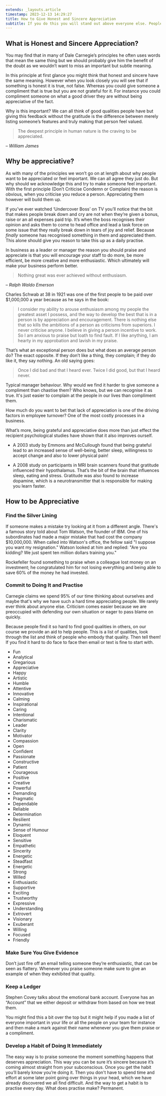 ```yaml
---
extends: _layouts.article
timestamp: 2023-12-13 14:29:27
title: How to Give Honest and Sincere Appreciation
subtitle: If you do this you will stand out above everyone else. People will be drawn to you and want to help you.
---
```

## What is Honest and Sincere Appreciation?

You may find that in many of Dale Carnegie’s principles he often uses words that mean the same thing but we should probably give him the benefit of the doubt as we wouldn’t want to miss an important but subtle meaning.

In this principle at first glance you might think that honest and sincere have the same meaning. However when you look closely you will see that if something is honest it is true, not false. Whereas you could give someone a compliment that is true but you are not grateful for it. For instance you could compliment someone on what a good driver they are without being appreciative of the fact.

Why is this important? We can all think of good qualities people have but giving this feedback without the gratitude is the difference between merely listing someone’s features and truly making that person feel valued.

> The deepest principle in human nature is the craving to be appreciated.

– _William James_

## Why be appreciative?

As with many of the principles we won’t go on at length about why people want to be appreciated or feel important. We can all agree they just do. But why should we acknowledge this and try to make someone feel important. With the first principle (Don’t Criticise Condemn or Complain) the reason is obvious, when you criticise you reduce a person. Appreciating them however will build them up.

If you’ve ever watched ‘Undercover Boss’ on TV you’ll notice that the bit that makes people break down and cry are not when they’re given a bonus, raise or an all expenses paid trip. It’s when the boss recognises their opinion and asks them to come to head office and lead a task force on some issue that they really break down in tears of joy and relief. Because _finally_ someone has recognised something in them and appreciated them. This alone should give you reason to take this up as a daily practise.

In business as a leader or manager the reason you should praise and appreciate is that you will encourage your staff to do more, be more efficient, be more creative and more enthusiastic. Which ultimately will make your business perform better.

> Nothing great was ever achieved without enthusiasm.

– _Ralph Waldo Emerson_

Charles Schwab at 38 in 1921 was one of the first people to be paid over $1,000,000 a year because as he says in the book:

> I consider my ability to arouse enthusiasm among my people the greatest asset I possess, and the way to develop the best that is in a person is by appreciation and encouragement. There is nothing else that so kills the ambitions of a person as criticisms from superiors. I never criticise anyone. I believe in giving a person incentive to work. So I am anxious to praise but loath to find fault. If I like anything, I am hearty in my approbation and lavish in my praise.

That’s what an exceptional person does but what does an average person do? The exact opposite. If they don’t like a thing, they complain; if they do like it, they say nothing. An old saying goes:

> Once I did bad and that I heard ever. Twice I did good, but that I heard never.

Typical manager behaviour. Why would we find it harder to give someone a compliment than chastise them? Who knows, but we can recognise it as true. It's just easier to complain at the people in our lives than compliment them.

How much do you want to bet that lack of appreciation is one of the driving factors in employee turnover? One of the most costly processes in a business.

What’s more, being grateful and appreciative does more than just effect the recipient psychological studies have shown that it also improves ourself.

*   A 2003 study by Emmons and McCullough found that being grateful lead to an increased sense of well-being, better sleep, willingness to accept change and also to lower physical pain!

*   A 2008 study on participants in MRI brain scanners found that gratitude influenced their hypothalamus. That’s the bit of the brain that influences sleep, eating and stress. Gratitude was also found to increase dopamine, which is a neurotransmitter that is responsible for making you learn faster.

## How to be Appreciative

### Find the Silver Lining

If someone makes a mistake try looking at it from a different angle. There's a famous story told about Tom Watson, the founder of IBM. One of his subordinates had made a major mistake that had cost the company $10,000,000\. When called into Watson's office, the fellow said "I suppose you want my resignation." Watson looked at him and replied: "Are you kidding? We just spent ten million dollars training you."

Rockefeller found something to praise when a colleague lost money on an investment; he congratulated him for not losing everything and being able to save 60% of the money he had invested.

### Commit to Doing It and Practise

Carnegie claims we spend 95% of our time thinking about ourselves and maybe that's why we have such a hard time appreciating people. We rarely ever think about anyone else. Criticism comes easier because we are preoccupied with defending our own situation or eager to pass blame on quickly.

Because people find it so hard to find good qualities in others, on our course we provide an aid to help people. This is a list of qualities, look through the list and think of people who embody that quality. Then tell them! If you find it hard to do face to face then email or text is fine to start with.

*   Fun
*   Analytical
*   Gregarious
*   Appreciative
*   Happy
*   Artistic
*   Humble
*   Attentive
*   Innovative
*   Calming
*   Inspirational
*   Caring
*   Intentional
*   Charismatic
*   Leader
*   Clarity
*   Motivator
*   Compassion
*   Open
*   Confident
*   Passionate
*   Constructive
*   Patient
*   Courageous
*   Positive
*   Creative
*   Powerful
*   Demanding
*   Pragmatic
*   Dependable
*   Reliable
*   Determination
*   Resilient
*   Dynamic
*   Sense of Humour
*   Eloquent
*   Sensitive
*   Empathetic
*   Sincerity
*   Energetic
*   Steadfast
*   Energetic
*   Strong
*   Willed
*   Enthusiastic
*   Supportive
*   Exciting
*   Trustworthy
*   Expressive
*   Understanding
*   Extrovert
*   Visionary
*   Exuberant
*   Willing
*   Focused
*   Friendly

### Make Sure You Give Evidence

Don’t just fire off an email telling someone they’re enthusiastic, that can be seen as flattery. Whenever you praise someone make sure to give an example of when they exhibited that quality.

### Keep a Ledger

Stephen Covey talks about the emotional bank account. Everyone has an “Account” that we either deposit or withdraw from based on how we treat them.

You might find this a bit over the top but it might help if you made a list of everyone important in your life or all the people on your team for instance and then make a mark against their name whenever you give them praise or a compliment.

### Develop a Habit of Doing It Immediately

The easy way is to praise someone the moment something happens that deserves appreciation. This way you can be sure it’s sincere because it’s coming almost straight from your subconscious. Once you get the habit you’ll barely know you’re doing it. Then you don't have to spend time and effort at some later point going over things in your head, which we have already discovered we all find difficult. And the way to get a habit is to practise every day. What does practise make? Permanent.

